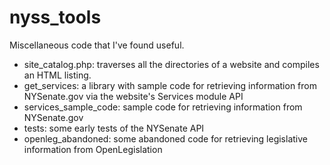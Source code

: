 nyss_tools
==========

Miscellaneous code that I've found useful.

* site_catalog.php: traverses all the directories of a website and compiles an HTML listing.
* get_services: a library with sample code for retrieving information from NYSenate.gov via the website's Services module API
* services_sample_code: sample code for retrieving information from NYSenate.gov
* tests: some early tests of the NYSenate API
* openleg_abandoned: some abandoned code for retrieving legislative information from OpenLegislation
